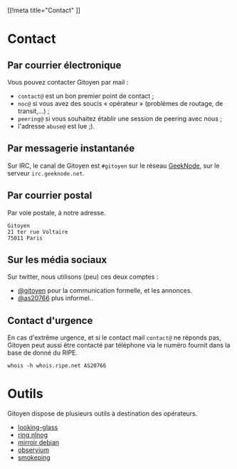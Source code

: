 [[!meta title="Contact" ]]

# Contact

## Par courrier électronique

Vous pouvez contacter Gitoyen par mail :

* `contact@` est un bon premier point de contact ;
* `noc@` si vous avez des soucis « opérateur » (problèmes de routage, de transit,…) ;
* `peering@` si vous souhaitez établir une session de peering avec nous ;
* l'adresse `abuse@` est lue ;).

## Par messagerie instantanée

Sur IRC, le canal de Gitoyen est `#gitoyen` sur le réseau [GeekNode](http://geeknode.net), sur le serveur `irc.geeknode.net`.

## Par courrier postal

Par voie postale, à notre adresse.

    Gitoyen
    21 ter rue Voltaire
    75011 Paris

## Sur les média sociaux

Sur twitter, nous utilisons (peu) ces deux comptes :

* [@gitoyen](https://twitter.com/gitoyen) pour la communication formelle, et les annonces.
* [@as20766](https://twitter.com/as20766) plus informel..

## Contact d'urgence

En cas d'extrême urgence, et si le contact mail `contact@` ne réponds pas,
Gitoyen peut aussi être contacté par téléphone via le numéro fournit dans la
base de donné du RIPE.

    whois -h whois.ripe.net AS20766

# Outils

Gitoyen dispose de plusieurs outils à destination des opérateurs.

* [looking-glass](http://lg.gitoyen.net/)
* [ring nlnog](http://ring.nlnog.net/)
* [mirroir debian](http://debian.gitoyen.net/)
* [observium](http://observium.gitoyen.net/)
* [smokeping](http://smokeping.gitoyen.net/)
